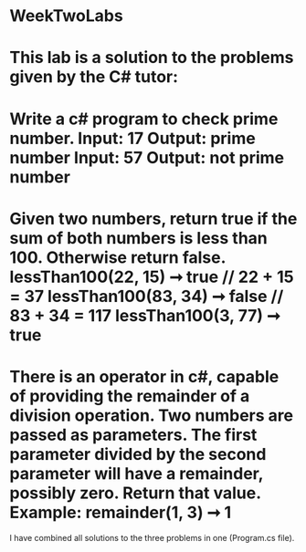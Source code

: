 # WeekTwoLabs
This lab is a solution to the problems given by the C# tutor:
=================================================
Write a c# program to check prime number. 
Input: 17 
Output: prime number 
Input: 57 
Output: not prime number
=================================================
Given two numbers, return true if the sum of both numbers is less than 100. Otherwise return false.
lessThan100(22, 15) ➞ true // 22 + 15 = 37
lessThan100(83, 34) ➞ false // 83 + 34 = 117
lessThan100(3, 77) ➞ true
=================================================
There is an operator in c#, capable of providing the remainder of a division operation. Two numbers are passed as parameters. The first parameter divided by the second parameter will have a remainder, possibly zero. Return that value.
Example:
remainder(1, 3) ➞ 1
================================================

I have combined all solutions to the three problems in one (Program.cs file).

